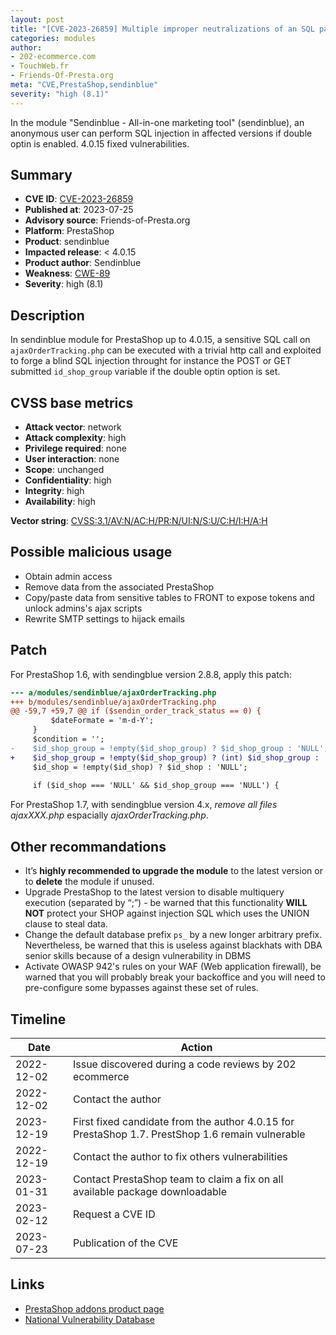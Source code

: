 ```yaml
---
layout: post
title: "[CVE-2023-26859] Multiple improper neutralizations of an SQL parameters in Sendinblue module for PrestaShop"
categories: modules
author:
- 202-ecommerce.com
- TouchWeb.fr
- Friends-Of-Presta.org
meta: "CVE,PrestaShop,sendinblue"
severity: "high (8.1)"
---
```


In the module "Sendinblue - All-in-one marketing tool" (sendinblue), an anonymous user can perform SQL injection in affected versions if double optin is enabled. 4.0.15 fixed vulnerabilities.

## Summary

* **CVE ID**: [CVE-2023-26859](https://cve.mitre.org/cgi-bin/cvename.cgi?name=CVE-2023-26859)
* **Published at**: 2023-07-25
* **Advisory source**: Friends-of-Presta.org
* **Platform**: PrestaShop
* **Product**: sendinblue
* **Impacted release**: < 4.0.15
* **Product author**: Sendinblue
* **Weakness**: [CWE-89](https://cwe.mitre.org/data/definitions/89.html)
* **Severity**: high (8.1)


## Description

In sendinblue module for PrestaShop up to 4.0.15, a sensitive SQL call on `ajaxOrderTracking.php` can be executed with a trivial http call and exploited to forge a blind SQL injection throught for instance the POST or GET submitted `id_shop_group` variable if the double optin option is set.


## CVSS base metrics

* **Attack vector**: network
* **Attack complexity**: high
* **Privilege required**: none
* **User interaction**: none
* **Scope**: unchanged
* **Confidentiality**: high
* **Integrity**: high
* **Availability**: high

**Vector string**: [CVSS:3.1/AV:N/AC:H/PR:N/UI:N/S:U/C:H/I:H/A:H](https://nvd.nist.gov/vuln-metrics/cvss/v3-calculator?vector=AV:N/AC:H/PR:N/UI:N/S:U/C:H/I:H/A:H)


## Possible malicious usage

* Obtain admin access
* Remove data from the associated PrestaShop
* Copy/paste data from sensitive tables to FRONT to expose tokens and unlock admins's ajax scripts
* Rewrite SMTP settings to hijack emails


## Patch

For PrestaShop 1.6, with sendingblue version 2.8.8, apply this patch:

```diff
--- a/modules/sendinblue/ajaxOrderTracking.php
+++ b/modules/sendinblue/ajaxOrderTracking.php
@@ -59,7 +59,7 @@ if ($sendin_order_track_status == 0) {
         $dateFormate = 'm-d-Y';
     }
     $condition = '';
-    $id_shop_group = !empty($id_shop_group) ? $id_shop_group : 'NULL';
+    $id_shop_group = !empty($id_shop_group) ? (int) $id_shop_group : 'NULL';
     $id_shop = !empty($id_shop) ? $id_shop : 'NULL';
     
     if ($id_shop === 'NULL' && $id_shop_group === 'NULL') {

```

For PrestaShop 1.7, with sendingblue version 4.x, *remove all files ajaxXXX.php* espacially *ajaxOrderTracking.php*.


## Other recommandations

* It’s **highly recommended to upgrade the module** to the latest version or to **delete** the module if unused.
* Upgrade PrestaShop to the latest version to disable multiquery execution (separated by “;”) - be warned that this functionality **WILL NOT** protect your SHOP against injection SQL which uses the UNION clause to steal data.
* Change the default database prefix `ps_` by a new longer arbitrary prefix. Nevertheless, be warned that this is useless against blackhats with DBA senior skills because of a design vulnerability in DBMS
* Activate OWASP 942's rules on your WAF (Web application firewall), be warned that you will probably break your backoffice and you will need to pre-configure some bypasses against these set of rules.


## Timeline

| Date | Action |
|--|--|
| 2022-12-02 | Issue discovered during a code reviews by 202 ecommerce |
| 2022-12-02 | Contact the author |
| 2023-12-19 | First fixed candidate from the author 4.0.15 for PrestaShop 1.7. PrestShop 1.6 remain vulnerable |
| 2022-12-19 | Contact the author to fix others vulnerabilities |
| 2023-01-31 | Contact PrestaShop team to claim a fix on all available package downloadable |
| 2023-02-12 | Request a CVE ID |
| 2023-07-23 | Publication of the CVE |


## Links

* [PrestaShop addons product page](https://addons.prestashop.com/en/newsletter-sms/8300-sendinblue-all-in-one-marketing-tool.html)
* [National Vulnerability Database](https://nvd.nist.gov/vuln/detail/CVE-2023-26859)
